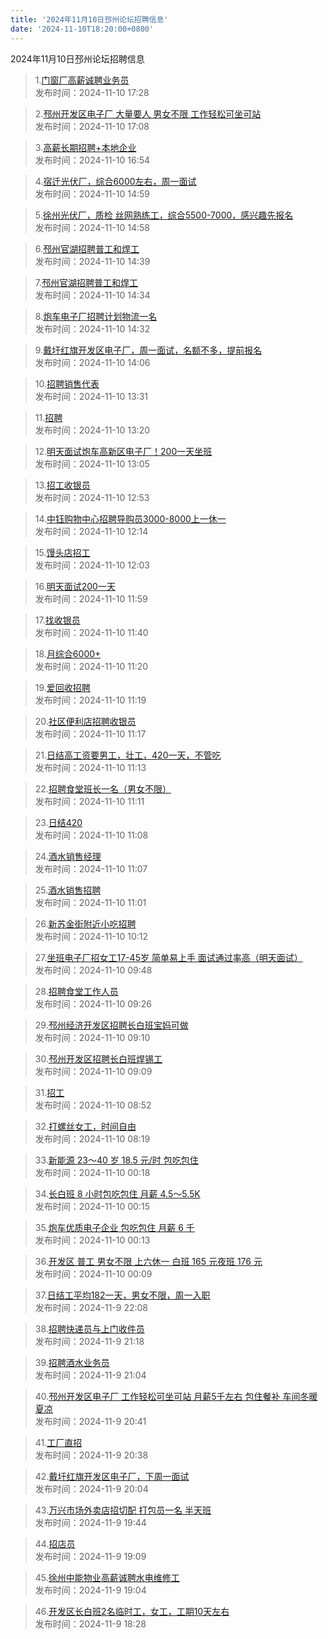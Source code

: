 ```yaml
---
title: '2024年11月10日邳州论坛招聘信息'
date: '2024-11-10T18:20:00+0800'
---
```

2024年11月10日邳州论坛招聘信息
<!--more-->
>1.[门窗厂高薪诚聘业务员](https://www.pzzc.net/forum.php?mod=viewthread&tid=10470227)<br>
>发布时间：2024-11-10 17:28

>2.[邳州开发区电子厂 大量要人 男女不限 工作轻松可坐可站](https://www.pzzc.net/forum.php?mod=viewthread&tid=10470225)<br>
>发布时间：2024-11-10 17:08

>3.[高薪长期招聘+本地企业](https://www.pzzc.net/forum.php?mod=viewthread&tid=10470222)<br>
>发布时间：2024-11-10 16:54

>4.[宿迁光伏厂，综合6000左右，周一面试](https://www.pzzc.net/forum.php?mod=viewthread&tid=10470213)<br>
>发布时间：2024-11-10 14:59

>5.[徐州光伏厂，质检 丝网熟练工，综合5500-7000，感兴趣先报名](https://www.pzzc.net/forum.php?mod=viewthread&tid=10470212)<br>
>发布时间：2024-11-10 14:58

>6.[邳州官湖招聘普工和焊工](https://www.pzzc.net/forum.php?mod=viewthread&tid=10470210)<br>
>发布时间：2024-11-10 14:39

>7.[邳州官湖招聘普工和焊工](https://www.pzzc.net/forum.php?mod=viewthread&tid=10470208)<br>
>发布时间：2024-11-10 14:34

>8.[炮车电子厂招聘计划物流一名](https://www.pzzc.net/forum.php?mod=viewthread&tid=10470207)<br>
>发布时间：2024-11-10 14:32

>9.[戴圩红旗开发区电子厂，周一面试，名额不多，提前报名](https://www.pzzc.net/forum.php?mod=viewthread&tid=10470203)<br>
>发布时间：2024-11-10 14:06

>10.[招聘销售代表](https://www.pzzc.net/forum.php?mod=viewthread&tid=10470199)<br>
>发布时间：2024-11-10 13:31

>11.[招聘](https://www.pzzc.net/forum.php?mod=viewthread&tid=10470197)<br>
>发布时间：2024-11-10 13:20

>12.[明天面试炮车高新区电子厂！200一天坐班](https://www.pzzc.net/forum.php?mod=viewthread&tid=10470195)<br>
>发布时间：2024-11-10 13:05

>13.[招工收银员](https://www.pzzc.net/forum.php?mod=viewthread&tid=10470194)<br>
>发布时间：2024-11-10 12:53

>14.[中钰购物中心招聘导购员3000-8000上一休一](https://www.pzzc.net/forum.php?mod=viewthread&tid=10470190)<br>
>发布时间：2024-11-10 12:14

>15.[馒头店招工](https://www.pzzc.net/forum.php?mod=viewthread&tid=10470189)<br>
>发布时间：2024-11-10 12:03

>16.[明天面试200一天](https://www.pzzc.net/forum.php?mod=viewthread&tid=10470187)<br>
>发布时间：2024-11-10 11:59

>17.[找收银员](https://www.pzzc.net/forum.php?mod=viewthread&tid=10470185)<br>
>发布时间：2024-11-10 11:40

>18.[月综合6000+](https://www.pzzc.net/forum.php?mod=viewthread&tid=10470183)<br>
>发布时间：2024-11-10 11:20

>19.[爱回收招聘](https://www.pzzc.net/forum.php?mod=viewthread&tid=10470182)<br>
>发布时间：2024-11-10 11:19

>20.[社区便利店招聘收银员](https://www.pzzc.net/forum.php?mod=viewthread&tid=10470181)<br>
>发布时间：2024-11-10 11:17

>21.[日结高工资要男工，壮工，420一天，不管吃](https://www.pzzc.net/forum.php?mod=viewthread&tid=10470180)<br>
>发布时间：2024-11-10 11:13

>22.[招聘食堂班长一名（男女不限）](https://www.pzzc.net/forum.php?mod=viewthread&tid=10470179)<br>
>发布时间：2024-11-10 11:11

>23.[日结420](https://www.pzzc.net/forum.php?mod=viewthread&tid=10470178)<br>
>发布时间：2024-11-10 11:08

>24.[酒水销售经理](https://www.pzzc.net/forum.php?mod=viewthread&tid=10470177)<br>
>发布时间：2024-11-10 11:07

>25.[酒水销售招聘](https://www.pzzc.net/forum.php?mod=viewthread&tid=10470173)<br>
>发布时间：2024-11-10 11:01

>26.[新苏金街附近小吃招聘](https://www.pzzc.net/forum.php?mod=viewthread&tid=10470166)<br>
>发布时间：2024-11-10 10:12

>27.[坐班电子厂招女工17-45岁 简单易上手 面试通过率高（明天面试）](https://www.pzzc.net/forum.php?mod=viewthread&tid=10470160)<br>
>发布时间：2024-11-10 09:48

>28.[招聘食堂工作人员](https://www.pzzc.net/forum.php?mod=viewthread&tid=10470156)<br>
>发布时间：2024-11-10 09:26

>29.[邳州经济开发区招聘长白班宝妈可做](https://www.pzzc.net/forum.php?mod=viewthread&tid=10470151)<br>
>发布时间：2024-11-10 09:10

>30.[邳州开发区招聘长白班焊锡工](https://www.pzzc.net/forum.php?mod=viewthread&tid=10470150)<br>
>发布时间：2024-11-10 09:09

>31.[招工](https://www.pzzc.net/forum.php?mod=viewthread&tid=10470147)<br>
>发布时间：2024-11-10 08:52

>32.[打螺丝女工，时间自由](https://www.pzzc.net/forum.php?mod=viewthread&tid=10470140)<br>
>发布时间：2024-11-10 08:19

>33.[新能源 23～40 岁 18.5 元/时 包吃包住](https://www.pzzc.net/forum.php?mod=viewthread&tid=10470126)<br>
>发布时间：2024-11-10 00:18

>34.[长白班 8 小时包吃包住 月薪 4.5～5.5K](https://www.pzzc.net/forum.php?mod=viewthread&tid=10470125)<br>
>发布时间：2024-11-10 00:15

>35.[炮车优质电子企业 包吃包住 月薪 6 千](https://www.pzzc.net/forum.php?mod=viewthread&tid=10470124)<br>
>发布时间：2024-11-10 00:13

>36.[开发区 普工 男女不限 上六休一 白班 165 元夜班 176 元](https://www.pzzc.net/forum.php?mod=viewthread&tid=10470123)<br>
>发布时间：2024-11-10 00:09

>37.[日结工平均182一天，男女不限，周一入职](https://www.pzzc.net/forum.php?mod=viewthread&tid=10470110)<br>
>发布时间：2024-11-9 22:08

>38.[招聘快递员与上门收件员](https://www.pzzc.net/forum.php?mod=viewthread&tid=10470106)<br>
>发布时间：2024-11-9 21:18

>39.[招聘酒水业务员](https://www.pzzc.net/forum.php?mod=viewthread&tid=10470103)<br>
>发布时间：2024-11-9 21:04

>40.[邳州开发区电子厂 工作轻松可坐可站 月薪5千左右 包住餐补 车间冬暖夏凉](https://www.pzzc.net/forum.php?mod=viewthread&tid=10470101)<br>
>发布时间：2024-11-9 20:41

>41.[工厂直招](https://www.pzzc.net/forum.php?mod=viewthread&tid=10470100)<br>
>发布时间：2024-11-9 20:38

>42.[戴圩红旗开发区电子厂，下周一面试](https://www.pzzc.net/forum.php?mod=viewthread&tid=10470096)<br>
>发布时间：2024-11-9 20:04

>43.[万兴市场外卖店招切配 打包员一名 半天班](https://www.pzzc.net/forum.php?mod=viewthread&tid=10470092)<br>
>发布时间：2024-11-9 19:44

>44.[招店员](https://www.pzzc.net/forum.php?mod=viewthread&tid=10470087)<br>
>发布时间：2024-11-9 19:09

>45.[徐州中能物业高薪诚聘水电维修工](https://www.pzzc.net/forum.php?mod=viewthread&tid=10470086)<br>
>发布时间：2024-11-9 19:04

>46.[开发区长白班2名临时工，女工，工期10天左右](https://www.pzzc.net/forum.php?mod=viewthread&tid=10470082)<br>
>发布时间：2024-11-9 18:28

